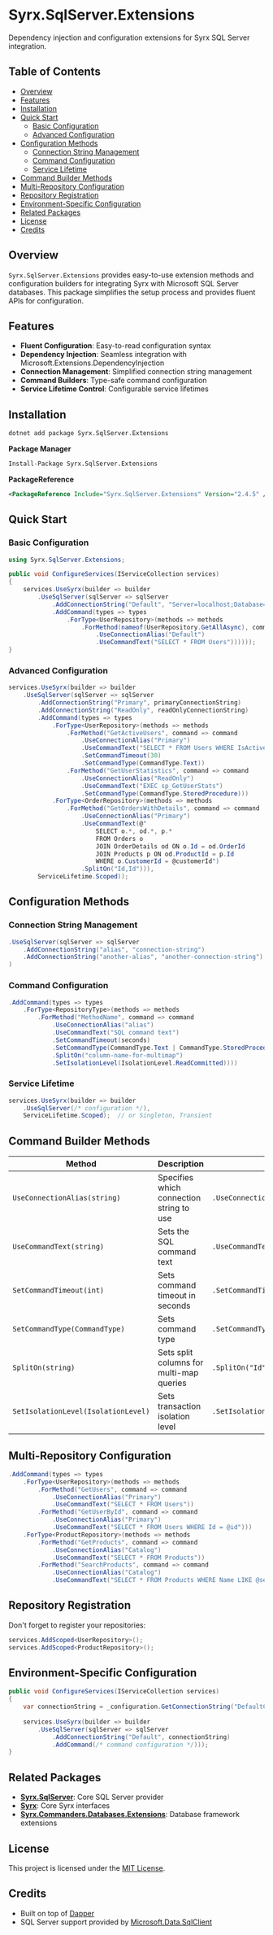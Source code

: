 # Syrx.SqlServer.Extensions

Dependency injection and configuration extensions for Syrx SQL Server integration.

## Table of Contents

- [Overview](#overview)
- [Features](#features)
- [Installation](#installation)
- [Quick Start](#quick-start)
  - [Basic Configuration](#basic-configuration)
  - [Advanced Configuration](#advanced-configuration)
- [Configuration Methods](#configuration-methods)
  - [Connection String Management](#connection-string-management)
  - [Command Configuration](#command-configuration)
  - [Service Lifetime](#service-lifetime)
- [Command Builder Methods](#command-builder-methods)
- [Multi-Repository Configuration](#multi-repository-configuration)
- [Repository Registration](#repository-registration)
- [Environment-Specific Configuration](#environment-specific-configuration)
- [Related Packages](#related-packages)
- [License](#license)
- [Credits](#credits)

## Overview

`Syrx.SqlServer.Extensions` provides easy-to-use extension methods and configuration builders for integrating Syrx with Microsoft SQL Server databases. This package simplifies the setup process and provides fluent APIs for configuration.

## Features

- **Fluent Configuration**: Easy-to-read configuration syntax
- **Dependency Injection**: Seamless integration with Microsoft.Extensions.DependencyInjection
- **Connection Management**: Simplified connection string management
- **Command Builders**: Type-safe command configuration
- **Service Lifetime Control**: Configurable service lifetimes

## Installation

```bash
dotnet add package Syrx.SqlServer.Extensions
```

**Package Manager**
```bash
Install-Package Syrx.SqlServer.Extensions
```

**PackageReference**
```xml
<PackageReference Include="Syrx.SqlServer.Extensions" Version="2.4.5" />
```

## Quick Start

### Basic Configuration

```csharp
using Syrx.SqlServer.Extensions;

public void ConfigureServices(IServiceCollection services)
{
    services.UseSyrx(builder => builder
        .UseSqlServer(sqlServer => sqlServer
            .AddConnectionString("Default", "Server=localhost;Database=MyDb;Trusted_Connection=true;")
            .AddCommand(types => types
                .ForType<UserRepository>(methods => methods
                    .ForMethod(nameof(UserRepository.GetAllAsync), command => command
                        .UseConnectionAlias("Default")
                        .UseCommandText("SELECT * FROM Users"))))));
}
```

### Advanced Configuration

```csharp
services.UseSyrx(builder => builder
    .UseSqlServer(sqlServer => sqlServer
        .AddConnectionString("Primary", primaryConnectionString)
        .AddConnectionString("ReadOnly", readOnlyConnectionString)
        .AddCommand(types => types
            .ForType<UserRepository>(methods => methods
                .ForMethod("GetActiveUsers", command => command
                    .UseConnectionAlias("Primary")
                    .UseCommandText("SELECT * FROM Users WHERE IsActive = 1")
                    .SetCommandTimeout(30)
                    .SetCommandType(CommandType.Text))
                .ForMethod("GetUserStatistics", command => command
                    .UseConnectionAlias("ReadOnly")  
                    .UseCommandText("EXEC sp_GetUserStats")
                    .SetCommandType(CommandType.StoredProcedure)))
            .ForType<OrderRepository>(methods => methods
                .ForMethod("GetOrdersWithDetails", command => command
                    .UseConnectionAlias("Primary")
                    .UseCommandText(@"
                        SELECT o.*, od.*, p.*
                        FROM Orders o
                        JOIN OrderDetails od ON o.Id = od.OrderId
                        JOIN Products p ON od.ProductId = p.Id
                        WHERE o.CustomerId = @customerId")
                    .SplitOn("Id,Id"))),
        ServiceLifetime.Scoped));
```

## Configuration Methods

### Connection String Management

```csharp
.UseSqlServer(sqlServer => sqlServer
    .AddConnectionString("alias", "connection-string")
    .AddConnectionString("another-alias", "another-connection-string")
)
```

### Command Configuration

```csharp
.AddCommand(types => types
    .ForType<RepositoryType>(methods => methods
        .ForMethod("MethodName", command => command
            .UseConnectionAlias("alias")
            .UseCommandText("SQL command text")
            .SetCommandTimeout(seconds)
            .SetCommandType(CommandType.Text | CommandType.StoredProcedure)
            .SplitOn("column-name-for-multimap")
            .SetIsolationLevel(IsolationLevel.ReadCommitted))))
```

### Service Lifetime

```csharp
services.UseSyrx(builder => builder
    .UseSqlServer(/* configuration */),
    ServiceLifetime.Scoped);  // or Singleton, Transient
```

## Command Builder Methods

| Method | Description | Example |
|--------|-------------|---------|
| `UseConnectionAlias(string)` | Specifies which connection string to use | `.UseConnectionAlias("Primary")` |
| `UseCommandText(string)` | Sets the SQL command text | `.UseCommandText("SELECT * FROM Users")` |
| `SetCommandTimeout(int)` | Sets command timeout in seconds | `.SetCommandTimeout(30)` |
| `SetCommandType(CommandType)` | Sets command type | `.SetCommandType(CommandType.StoredProcedure)` |
| `SplitOn(string)` | Sets split columns for multi-map queries | `.SplitOn("Id")` |
| `SetIsolationLevel(IsolationLevel)` | Sets transaction isolation level | `.SetIsolationLevel(IsolationLevel.ReadCommitted)` |

## Multi-Repository Configuration

```csharp
.AddCommand(types => types
    .ForType<UserRepository>(methods => methods
        .ForMethod("GetUsers", command => command
            .UseConnectionAlias("Primary")
            .UseCommandText("SELECT * FROM Users"))
        .ForMethod("GetUserById", command => command
            .UseConnectionAlias("Primary") 
            .UseCommandText("SELECT * FROM Users WHERE Id = @id")))
    .ForType<ProductRepository>(methods => methods
        .ForMethod("GetProducts", command => command
            .UseConnectionAlias("Catalog")
            .UseCommandText("SELECT * FROM Products"))
        .ForMethod("SearchProducts", command => command
            .UseConnectionAlias("Catalog")
            .UseCommandText("SELECT * FROM Products WHERE Name LIKE @search"))))
```

## Repository Registration

Don't forget to register your repositories:

```csharp
services.AddScoped<UserRepository>();
services.AddScoped<ProductRepository>();
```

## Environment-Specific Configuration

```csharp
public void ConfigureServices(IServiceCollection services)
{
    var connectionString = _configuration.GetConnectionString("DefaultConnection");
    
    services.UseSyrx(builder => builder
        .UseSqlServer(sqlServer => sqlServer
            .AddConnectionString("Default", connectionString)
            .AddCommand(/* command configuration */)));
}
```

## Related Packages

- **[Syrx.SqlServer](https://www.nuget.org/packages/Syrx.SqlServer/)**: Core SQL Server provider
- **[Syrx](https://www.nuget.org/packages/Syrx/)**: Core Syrx interfaces
- **[Syrx.Commanders.Databases.Extensions](https://www.nuget.org/packages/Syrx.Commanders.Databases.Extensions/)**: Database framework extensions

## License

This project is licensed under the [MIT License](https://github.com/Syrx/Syrx/blob/main/LICENSE).

## Credits

- Built on top of [Dapper](https://github.com/DapperLib/Dapper)
- SQL Server support provided by [Microsoft.Data.SqlClient](https://github.com/dotnet/SqlClient)